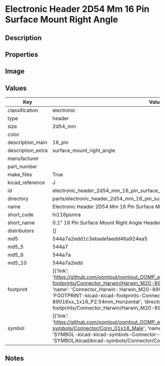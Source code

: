 # Electronic Header 2D54 Mm 16 Pin Surface Mount Right Angle

## Description

## Properties


## Image


## Values

| Key | Value |
| --- | --- |
| classification | electronic |
| type | header |
| size | 2d54_mm |
| color |  |
| description_main | 16_pin |
| description_extra | surface_mount_right_angle |
| manufacturer |  |
| part_number |  |
| make_files | True |
| kicad_reference | J |
| id | electronic_header_2d54_mm_16_pin_surface_mount_right_angle |
| directory | parts/electronic_header_2d54_mm_16_pin_surface_mount_right_angle |
| name | Electronic Header 2D54 Mm 16 Pin Surface Mount Right Angle |
| short_code | hi116psmra |
| short_name | 0.1" 16 Pin Surface Mount Right Angle Header |
| distributors | [] |
| md5 | 544a7a2edd1c3ebadefaedd46a924ea5 |
| md5_5 | 544a7 |
| md5_6 | 544a7a |
| md5_10 | 544a7a2edd |
| footprint | [{'link': 'https://github.com/oomlout/oomlout_OOMP_eda_V2/tree/main/FOOTPRINT/kicad/kicad-footprints/Connector_Harwin/Harwin_M20-89016xx_1x16_P2.54mm_Horizontal', 'name': 'Connector_Harwin : Harwin_M20-89016xx_1x16_P2.54mm_Horizontal', 'id': 'FOOTPRINT-kicad-kicad-footprints-Connector_Harwin-Harwin_M20-89016xx_1x16_P2.54mm_Horizontal', 'directory': 'FOOTPRINT/kicad/kicad-footprints/Connector_Harwin/Harwin_M20-89016xx_1x16_P2.54mm_Horizontal/'}] |
| symbol | [{'link': 'https://github.com/oomlout/oomlout_OOMP_eda_V2/tree/main/SYMBOL/kicad/kicad-symbols/Connector/Conn_01x16_Male', 'name': 'Connector : Conn_01x16_Male', 'id': 'SYMBOL-kicad-kicad-symbols-Connector-Conn_01x16_Male', 'directory': 'SYMBOL/kicad/kicad-symbols/Connector/Conn_01x16_Male/'}] |

## Notes

